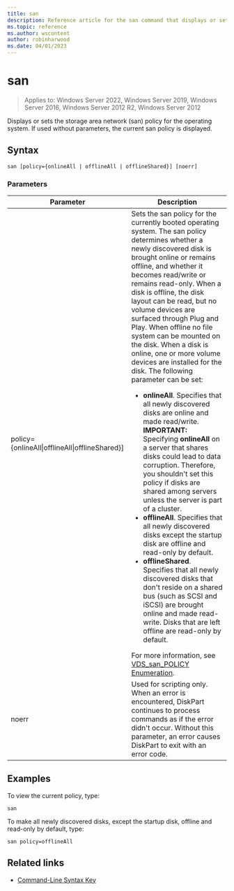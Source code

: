 ```yaml
---
title: san
description: Reference article for the san command that displays or sets the storage area network (SAN) policy for the operating system.
ms.topic: reference
ms.author: wscontent
author: robinharwood
ms.date: 04/01/2023
---
```


# san

>Applies to: Windows Server 2022, Windows Server 2019, Windows Server 2016, Windows Server 2012 R2, Windows Server 2012

Displays or sets the storage area network (san) policy for the operating system. If used without parameters, the current san policy is displayed.

## Syntax

```
san [policy={onlineAll | offlineAll | offlineShared}] [noerr]
```

### Parameters

| Parameter | Description |
|--|--|
| policy={onlineAll\|offlineAll\|offlineShared}] | Sets the san policy for the currently booted operating system. The san policy determines whether a newly discovered disk is brought online or remains offline, and whether it becomes read/write or remains read-only. When a disk is offline, the disk layout can be read, but no volume devices are surfaced through Plug and Play. When offline no file system can be mounted on the disk. When a disk is online, one or more volume devices are installed for the disk. The following parameter can be set:<ul><li>**onlineAll**. Specifies that all newly discovered disks are online and made read/write. **IMPORTANT:** Specifying **onlineAll** on a server that shares disks could lead to data corruption. Therefore, you shouldn't set this policy if disks are shared among servers unless the server is part of a cluster.</li><li>**offlineAll**. Specifies that all newly discovered disks except the startup disk are offline and read-only by default.</li><li>**offlineShared**. Specifies that all newly discovered disks that don't reside on a shared bus (such as SCSI and iSCSI) are brought online and made read-write. Disks that are left offline are read-only by default.</li></ul>For more information, see [VDS_san_POLICY Enumeration](/windows/win32/api/vds/ne-vds-vds_san_policy). |
| noerr | Used for scripting only. When an error is encountered, DiskPart continues to process commands as if the error didn't occur. Without this parameter, an error causes DiskPart to exit with an error code. |

## Examples

To view the current policy, type:

```
san
```

To make all newly discovered disks, except the startup disk, offline and read-only by default, type:

```
san policy=offlineAll
```

## Related links

- [Command-Line Syntax Key](command-line-syntax-key.md)